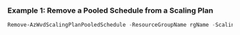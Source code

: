 ### Example 1: Remove a Pooled Schedule from a Scaling Plan
```powershell
Remove-AzWvdScalingPlanPooledSchedule -ResourceGroupName rgName -ScalingPlanName spName -ScalingPlanScheduleName scheduleName
```
